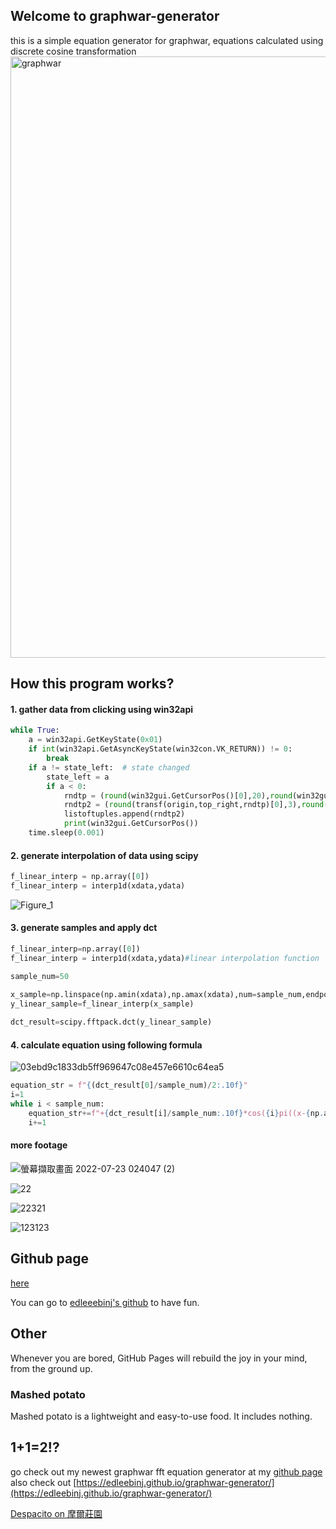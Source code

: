 ## Welcome to graphwar-generator
this is a simple equation generator for graphwar, equations calculated using discrete cosine transformation
<img width="962" alt="graphwar" src="https://user-images.githubusercontent.com/81552194/180500611-5bd16ee5-2d9b-4c97-bc5f-ba6ec9460bc4.png">

## How this program works?
#### 1. gather data from clicking using win32api
```python
while True:
    a = win32api.GetKeyState(0x01)
    if int(win32api.GetAsyncKeyState(win32con.VK_RETURN)) != 0:
        break
    if a != state_left:  # state changed
        state_left = a
        if a < 0:
            rndtp = (round(win32gui.GetCursorPos()[0],20),round(win32gui.GetCursorPos()[1],20))#round up tuple
            rndtp2 = (round(transf(origin,top_right,rndtp)[0],3),round(transf(origin,top_right,rndtp)[1],3))
            listoftuples.append(rndtp2)
            print(win32gui.GetCursorPos())
    time.sleep(0.001)
```
#### 2. generate interpolation of data using scipy

```python
f_linear_interp = np.array([0])
f_linear_interp = interp1d(xdata,ydata)
```
![Figure_1](https://user-images.githubusercontent.com/81552194/180514007-91cd0a28-1059-49c1-9f58-3615603c43b2.png)
#### 3. generate samples and apply dct
```python
f_linear_interp=np.array([0])
f_linear_interp = interp1d(xdata,ydata)#linear interpolation function

sample_num=50

x_sample=np.linspace(np.amin(xdata),np.amax(xdata),num=sample_num,endpoint=True) 
y_linear_sample=f_linear_interp(x_sample)
    
dct_result=scipy.fftpack.dct(y_linear_sample)
```


#### 4. calculate equation using following formula


![03ebd9c1833db5ff969647c08e457e6610c64ea5](https://user-images.githubusercontent.com/81552194/180507491-6dcb9c33-72e5-4b7a-8b30-2eeff2cda6b2.svg)
```python
equation_str = f"{(dct_result[0]/sample_num)/2:.10f}"
i=1
while i < sample_num:
    equation_str+=f"+{dct_result[i]/sample_num:.10f}*cos({i}pi((x-{np.amin(xdata)})*({sample_num}-1)/({np.amax(xdata)}-{np.amin(xdata)})+0.5)/{sample_num})"
    i+=1
```
#### more footage

![螢幕擷取畫面 2022-07-23 024047 (2)](https://user-images.githubusercontent.com/81552194/180503787-d8ac63c7-6b2a-4dc9-a053-780e599c3429.png)

![22](https://user-images.githubusercontent.com/81552194/180507038-d35346b5-d2d7-4c74-a064-2dc517c9494a.jpg)

![22321](https://user-images.githubusercontent.com/81552194/180507042-281a7948-31ff-4503-be37-187f6298ebc0.jpg)

![123123](https://user-images.githubusercontent.com/81552194/180507046-cdcf814f-24c0-4a0a-9f20-30d1b134b1be.jpg)

## Github page 
[here](https://github.com/edleebinj/graphwar-generator)  

You can go to [edleeebinj's github](https://github.com/edleebinj/) to have fun.

## Other




Whenever you are bored, GitHub Pages will rebuild the joy in your mind, from the ground up.

### Mashed potato

Mashed potato is a lightweight and easy-to-use food. It includes nothing.

## 1+1=2!?
go check out my newest graphwar fft equation generator at my [github page](https://github.com/edleebinj)
also check out [https://edleebinj.github.io/graphwar-generator/](https://edleebinj.github.io/graphwar-generator/)

[Despacito on 摩爾莊園](https://www.youtube.com/watch?v=zXVp4KZaXyk&ab_channel=Ouob)




